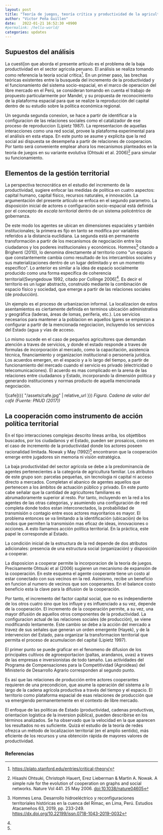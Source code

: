 ```yaml
---
layout: post
title: "Teoría de juegos, teoría crítica y productividad de la agricultura familiar"
author: "Victor Peña Guillen"
date:   2022-01-21 16:52:30 +0900
#permalink: /hello-world/
categories: updates
---
```


## Supuestos del análisis

La cuesti[on que aborda el presente artículo es el problema de la baja productividad en el sector agricola peruano. El análisis se realiza tomando como referencia la teoría social crítica[^1]. En un primer paso, las brechas teóricas existentes entre la busqueda del incremento de la productividad y el funcionamiento del sistema socio-espacial, en el marco de operacion del libre mercado en el Perú, se consideran tomando en cuenta el trabajo de propuesto particularmente por Mandel, y su propuesta de reconocimiento de la plataforma espacial para que se realize la reproducción del capital dentro de su estudio sobre la política económica regional.

Un segunda segunda conexion, se hace a partir de identificar a la configuracion de las relaciones sociales como el catalizador de ese proceso de reproduccion (Lipietz 1987). La representacion de aquellas interacciones como una red social, provee la plataforma experimental para el análisis en esta etapa. En este punto se asume y explicita que la red social asi dispuesta se desempeña a partir de relaciones de cooperacion. Por tanto será conveniente emplear ahora los mecanismos planteados en la teoria de juegos en su variante evolutiva (Ohtsuki et al. 2006)[^2] para simular su funcionamiento.

## Elementos de la gestión territorial

La perspectiva tecnocrática en el estudio del incremento de la productividad, sugiere enfocar las medidas de política en cuatro aspectos: capital humano, capital físico, recursos naturales, e innovación.
La argumentación del presente artículo se enfoca en el segundo parametro.
La disposición inicial de actores o configuración socio-espacial está definida por el concepto de *escala territorial* dentro de un sistema policéntrico de gobernanza.

De este modo los agentes se ubican en dimensiones espaciales y también institucionales; la primera es fijo en tanto se modifica por variables referidos a la distancia euclidiana. La segunda está en permanente transformación a partir de los mecanismos de negociación entre los ciudadanos y los poderes institucionales y económicos. Hommes[^3] citando a Brighenti (2010), lo denomina directamente al territorio como "un espacio que constantemente cambia como resultado de los intercambios sociales y sus materializaciones dentro de un lugar delimitado y en un momento específico". Lo anterior es similar a la idea de espacio socialmente producido como una forma específica de coherencia territorial(Swyngedouw 1992, citado por Collinge 2006)[^4]. Es decir el territorio es un lugar abstracto, construido mediante la combinación de espacio físico y sociedad, que emerge a partir de las relaciones sociales (de producción).

Un ejemplo es el proceso de urbanizacion informal. La localizacion de estos asentamientos es ciertamente definida en terminos ubicación administrativa y geográfica (laderas, áreas de lomas, periferia, etc.). Los servicios necesarios para mantener a la poblacion en aquellos lgares se empiezan a configurar a partir de la mencionada negociacion, incluyendo los servicios del Estado (agua y vías de acceso.

Lo mismo sucede en el caso de pequeños agricultores que demandan atención a traves de servicios, y donde el estado responde a traves de formulas de incorporación al mercado, como la capacitación, asistencia técnica, financiamiento y organizacion institucional o personería jurídica.
Los acuerdos emergen, en el espacio y a lo largo del tiempo, a partir de funcionamiento del mercado cuando el servicio es privado (electricidad o telecomunicaciones). El acuerdo es mas complicado en la arena de las relaciones entre ciudadanos y Estado,  incorporando la dimensión política y generando instituciones y normas producto de aquella mencionada negociación.

![cafe]({{ "/assets/cafe.jpg" | relative_url }})
*Figura. Cadena de valor del café (Fuente: PNUD (2017))*

## La cooperación como instrumento de acción política territorial

En el tipo interacciones complejas descrito líneas arriba, los objettibos buscados, por los ciudadanos y el Estado, pueden ser prosaicos, como en el caso de incremento de la productividad donde los actores poseen racionalidad limitada. Nowak y May (1992)[^5] encontraron que la cooperación emerge entre jugadores sin memoria ni visión estratégica.

La baja productividad del sector agrícola se debe a la predominancia de agentes pertenecientes a la categoria de agricultura familiar. Los atributos de este grupo son: parcelas pequeñas, sin tecnologia ni capital ni acceso directo a mercados. Completan el abanico de agentes aquellos que pertenecen a los ámbitos de actuación público y privado. En este punto cabe señalar que la cantidad de agricultores familiares es abrumadoramente superior al resto. Por tanto, incluyendo en la red a los agentes de las otras categorias, y asumiendo una configuración de red completa donde todos estan interconectados, la probabilidad de transmisión o contagio entre esos actores mayoritarios es mayor. El problema entonces se va limitando a la identificación (ubicación) de los nodos que permiten la transmisión mas eficaz de ideas, innovaciones o acciones. A esto llamamos acción política territorial. En la práctica, este papel le corresponde al Estado.

La condición inicial de la estructura de la red depende de dos atributos adicionales: presencia de una estructura social (organización) y disposición a cooperar.

La disposicion a cooperar permite la incorporacion de la teoría de juegos.
Precisamente Ohtsuki et al (2006) sugieren un mecanismo de expansión de la cooperación. En este esquema el agente cooperante tiene un costo al estar conectado con sus vecinos en la red. Asimismo, recibe un beneficio en funcion al numero de vecinos que son cooperantes. En el balance costo beneficio esta la clave para la difusion de la cooperación.

Por tanto, el incremento del factor capital social, que no es independiente de los otros cuatro sino que los influye y es influenciado a su vez, depende de la cooperación.
El incremento de la cooperación permite, a su vez, una mayor difusión de aquellos otros componentes de la productividad.
La configuracion actual de las relaciones sociales (de producción), se viene modificando lentamente. Este cambio se debe a la acción del mercado a travez de sus señales que generan un orden emergente (Hayek), y de la intervencion del Estado, para organizar la transformacion territorial que permita el proceso de acumulacion del capital (Lipietz 1997).

El primer punto se puede graficar en el fenomeno de difusion de los principales cultivos de agroexportacion (paltas, arandanos, uvas) a traves de las empresas e inversionistas de todo tamaño. Las actividades del Programa de Compensaciones para la Competitividad (Agroideas) del Ministerio de Desarrollo Agrario corresponden al segundo punto.

Es así que las relaciones de producción entre actores cooperantes requieren de una precondicion, que asume la operación del sistema a lo largo de la cadena agrícola productiva a través del tiempo y el espacio. El territorio como plataforma espacial de esas relaciones de producción que va emergiendo permanentemente en el contexto de libre mercado.

El enfoque de las políticas de Estado (productividad, cadenas productivas, orientacion logística de la inversion pública), pueden describirse en los términos analizados. Se ha observado que la velocidad en la que aparecen los resultados no es suficiente. Quizá el estudio de la teoría de redes ofrezca un método de localizacion territorial (en el amplio sentido), más eficiente de los recursos y una obtención rápida de mayores valores de productividad.

### Referencias

[^1]: <https://plato.stanford.edu/entries/critical-theory/>
[^2]: Hisashi Ohtsuki, Christoph Hauert, Erez Lieberman & Martin A. Nowak. A simple rule for the evolution of cooperation on graphs and social networks. Nature Vol 441. 25 May 2006. <doi:10.1038/nature04605>
[^3]: Hommes Lena. Desarrollo hidroeléctrico y reconfiguraciones territoriales históricas en la cuenca del Rímac,
en Lima, Perú. Estudios Atacameños 63, 2019, pp. 233-249. <https://dx.doi.org/10.22199/issn.0718-1043-2019-0032>
[^4]:
[^5]:
